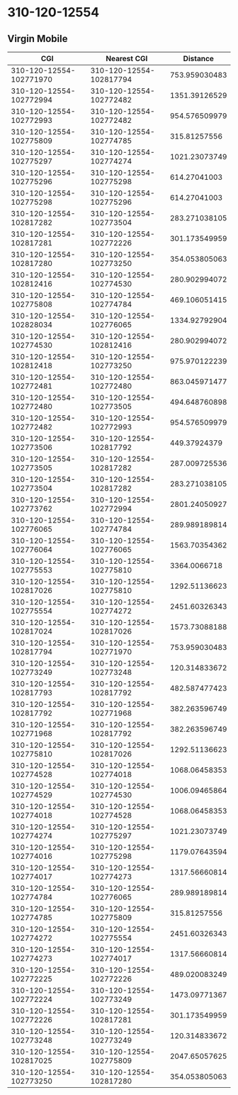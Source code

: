 # 310-120-12554
## Virgin Mobile


| CGI | Nearest CGI | Distance |
|-----|-------------|----------|
| 310-120-12554-102771970 | 310-120-12554-102817794 | 753.959030483 |
| 310-120-12554-102772994 | 310-120-12554-102772482 | 1351.39126529 |
| 310-120-12554-102772993 | 310-120-12554-102772482 | 954.576509979 |
| 310-120-12554-102775809 | 310-120-12554-102774785 | 315.81257556 |
| 310-120-12554-102775297 | 310-120-12554-102774274 | 1021.23073749 |
| 310-120-12554-102775296 | 310-120-12554-102775298 | 614.27041003 |
| 310-120-12554-102775298 | 310-120-12554-102775296 | 614.27041003 |
| 310-120-12554-102817282 | 310-120-12554-102773504 | 283.271038105 |
| 310-120-12554-102817281 | 310-120-12554-102772226 | 301.173549959 |
| 310-120-12554-102817280 | 310-120-12554-102773250 | 354.053805063 |
| 310-120-12554-102812416 | 310-120-12554-102774530 | 280.902994072 |
| 310-120-12554-102775808 | 310-120-12554-102774784 | 469.106051415 |
| 310-120-12554-102828034 | 310-120-12554-102776065 | 1334.92792904 |
| 310-120-12554-102774530 | 310-120-12554-102812416 | 280.902994072 |
| 310-120-12554-102812418 | 310-120-12554-102773250 | 975.970122239 |
| 310-120-12554-102772481 | 310-120-12554-102772480 | 863.045971477 |
| 310-120-12554-102772480 | 310-120-12554-102773505 | 494.648760898 |
| 310-120-12554-102772482 | 310-120-12554-102772993 | 954.576509979 |
| 310-120-12554-102773506 | 310-120-12554-102817792 | 449.37924379 |
| 310-120-12554-102773505 | 310-120-12554-102817282 | 287.009725536 |
| 310-120-12554-102773504 | 310-120-12554-102817282 | 283.271038105 |
| 310-120-12554-102773762 | 310-120-12554-102772994 | 2801.24050927 |
| 310-120-12554-102776065 | 310-120-12554-102774784 | 289.989189814 |
| 310-120-12554-102776064 | 310-120-12554-102776065 | 1563.70354362 |
| 310-120-12554-102775553 | 310-120-12554-102775810 | 3364.0066718 |
| 310-120-12554-102817026 | 310-120-12554-102775810 | 1292.51136623 |
| 310-120-12554-102775554 | 310-120-12554-102774272 | 2451.60326343 |
| 310-120-12554-102817024 | 310-120-12554-102817026 | 1573.73088188 |
| 310-120-12554-102817794 | 310-120-12554-102771970 | 753.959030483 |
| 310-120-12554-102773249 | 310-120-12554-102773248 | 120.314833672 |
| 310-120-12554-102817793 | 310-120-12554-102817792 | 482.587477423 |
| 310-120-12554-102817792 | 310-120-12554-102771968 | 382.263596749 |
| 310-120-12554-102771968 | 310-120-12554-102817792 | 382.263596749 |
| 310-120-12554-102775810 | 310-120-12554-102817026 | 1292.51136623 |
| 310-120-12554-102774528 | 310-120-12554-102774018 | 1068.06458353 |
| 310-120-12554-102774529 | 310-120-12554-102774530 | 1006.09465864 |
| 310-120-12554-102774018 | 310-120-12554-102774528 | 1068.06458353 |
| 310-120-12554-102774274 | 310-120-12554-102775297 | 1021.23073749 |
| 310-120-12554-102774016 | 310-120-12554-102775298 | 1179.07643594 |
| 310-120-12554-102774017 | 310-120-12554-102774273 | 1317.56660814 |
| 310-120-12554-102774784 | 310-120-12554-102776065 | 289.989189814 |
| 310-120-12554-102774785 | 310-120-12554-102775809 | 315.81257556 |
| 310-120-12554-102774272 | 310-120-12554-102775554 | 2451.60326343 |
| 310-120-12554-102774273 | 310-120-12554-102774017 | 1317.56660814 |
| 310-120-12554-102772225 | 310-120-12554-102772226 | 489.020083249 |
| 310-120-12554-102772224 | 310-120-12554-102773249 | 1473.09771367 |
| 310-120-12554-102772226 | 310-120-12554-102817281 | 301.173549959 |
| 310-120-12554-102773248 | 310-120-12554-102773249 | 120.314833672 |
| 310-120-12554-102817025 | 310-120-12554-102775809 | 2047.65057625 |
| 310-120-12554-102773250 | 310-120-12554-102817280 | 354.053805063 |
